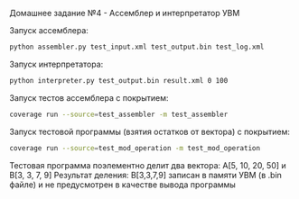 Домашнее задание №4 - Ассемблер и интерпретатор УВМ

Запуск ассемблера:
```bash
python assembler.py test_input.xml test_output.bin test_log.xml
```

Запуск интерпретатора:
```bash
python interpreter.py test_output.bin result.xml 0 100
```

Запуск тестов ассемблера с покрытием:
```bash
coverage run --source=test_assembler -m test_assembler
```

Запуск тестовой программы (взятия остатков от вектора) с покрытием:
```bash
coverage run --source=test_mod_operation -m test_mod_operation 
```
Тестовая программа поэлементно делит два вектора: A[5, 10, 20, 50] и B[3, 3, 7, 9]
Результат деления: B[3,3,7,9] записан в памяти УВМ (в .bin файле) и не предусмотрен в качестве вывода программы
